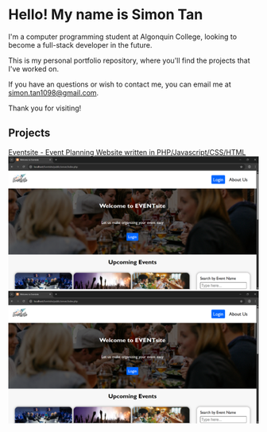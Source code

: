 # Hello! My name is Simon Tan
I'm a computer programming student at Algonquin College, looking to become a full-stack developer in the future.

This is my personal portfolio repository, where you'll find the projects that I've worked on.

If you have an questions or wish to contact me, you can email me at simon.tan1098@gmail.com.

Thank you for visiting!

## Projects
[Eventsite - Event Planning Website written in PHP/Javascript/CSS/HTML](https://github.com/SimonTan98/Eventsite "Link to Eventsite repository")
![Eventsite Homepage](https://github.com/SimonTan98/SimonTan98.github.io/blob/main/images/EventsiteHomepage.png "Eventsite homepage")
<img src="./images/EventsiteHomepage.png">
